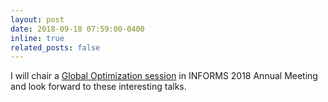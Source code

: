 ```yaml
---
layout: post
date: 2018-09-18 07:59:00-0400
inline: true
related_posts: false
---
```


I will chair a [Global Optimization session](http://www.abstractsonline.com/pp8/#!/4701/session/2142) in INFORMS 2018 Annual Meeting and look forward to these interesting talks.